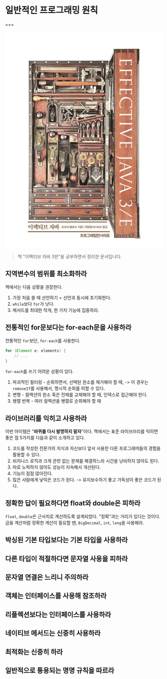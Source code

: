 # 일반적인 프로그래밍 원칙
===

![대표사진](../intro.png)

> 책 "이펙티브 자바 3판"을 공부하면서 정리한 문서입니다.


## 지역변수의 범위를 최소화하라

책에서는 다음 상황을 권장한다.

1) 가장 처음 쓸 때 선언하기 = 선언과 동시에 초기화한다.
2) `while`보다 `for`가 낫다.
3) 메서드를 최대한 작게, 한 가지 기능에 집중하라.


## 전통적인 for문보다는 for-each문을 사용하라

전통적인 `for`보단, `for-each`를 사용한다.

```java
for (Element e: elements) {
    // ...
}
```

`for-each`를 쓰기 어려운 상황이 있다.

1) 파괴적인 필터링 - 순회하면서, 선택된 원소를 제거해야 할 때, -> 이 경우는 `removeIf`를 사용해서, 명시적 순회를 피할 수 있다.
2) 변형 - 컬렉션의 원소 혹은 전체를 교체해야 할 때, 인덱스로 접근해야 한다.
3) 병렬 반복 - 여러 컬렉션을 병렬로 순회해야 할 때


## 라이브러리를 익히고 사용하라

이번 아이템은 "**바퀴를 다시 발명하지 말자**"이다. 책에서는 표준 라이브러리를 익히면 좋은 점 5가지를 다음과 같이 소개하고 있다.

1) 코드를 작성한 전문가의 지식과 자신보다 앞서 사용한 다른 프로그래머들의 경험을 활용할 수 있다.
2) 비지니스 로직과 크게 관련 없는 문제를 해결하느라 시간을 낭비하지 않아도 된다.
3) 따로 노력하지 않아도 성능이 지속해서 개선된다.
4) 기능이 점점 많아진다.
5) 많은 사람에게 낯익은 코드가 된다. -> 유지보수하기 좋고 가독성이 좋은 코드가 된다.


## 정확한 답이 필요하다면 float와 double은 피하라

`float`, `double`은 근사치로 계산하도록 설계되었다. "정확"과는 거리가 있다는 것이다. 금융 계산처럼 정확한 계산이 필요할 땐, `BigDecimal`, `int`, `long`을 사용해라. 


## 박싱된 기본 타입보다는 기본 타입을 사용하라


## 다른 타입이 적절하다면 문자열 사용을 피하라


## 문자열 연결은 느리니 주의하라


## 객체는 인터페이스를 사용해 참조하라


## 리플렉션보다는 인터페이스를 사용하라


## 네이티브 메서드는 신중히 사용하라


## 최적화는 신중히 하라


## 일반적으로 통용되는 명명 규칙을 따르라


